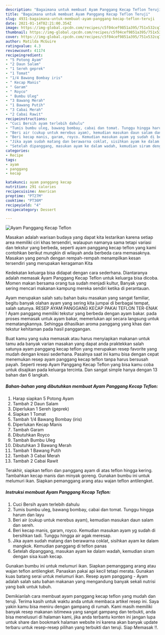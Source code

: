 ```yaml
---
description: "Bagaimana untuk membuat Ayam Panggang Kecap Teflon Teruji"
title: "Bagaimana untuk membuat Ayam Panggang Kecap Teflon Teruji"
slug: 4931-bagaimana-untuk-membuat-ayam-panggang-kecap-teflon-teruji
date: 2021-01-14T02:21:00.354Z
image: https://img-global.cpcdn.com/recipes/c5f04cef9851a395/751x532cq70/ayam-panggang-kecap-teflon-foto-resep-utama.jpg
thumbnail: https://img-global.cpcdn.com/recipes/c5f04cef9851a395/751x532cq70/ayam-panggang-kecap-teflon-foto-resep-utama.jpg
cover: https://img-global.cpcdn.com/recipes/c5f04cef9851a395/751x532cq70/ayam-panggang-kecap-teflon-foto-resep-utama.jpg
author: Matilda McGuire
ratingvalue: 4.3
reviewcount: 41174
recipeingredient:
- "5 Potong Ayam"
- "2 Daun Salam"
- "1 Sereh geprek"
- "1 Tomat"
- "1/4 Bawang Bombay iris"
- " Kecap Manis"
- " Garam"
- " Royco"
- " Bumbu Uleg"
- "3 Bawang Merah"
- "1 Bawang Putih"
- "3 Cabai Merah"
- "2 Cabai Rawit"
recipeinstructions:
- "Cuci Bersih ayam terlebih dahulu"
- "Tumis bumbu uleg, bawang bombay, cabai dan tomat. Tunggu hingga harum dan layu"
- "Beri air (cukup untuk merebus ayam), kemudian masukan daun salam dan sereh."
- "Beri kecap manis, garam, royco. Kemudian masukan ayam yg sudah di bersihkan tadi. Tunggu hingga air agak meresap."
- "Jika ayam sudah matang dan berawarna coklat, sisihkan ayam ke dalam mangkok. Kemudian panggang di teflon panas"
- "Setelah dipanggang, masukan ayam ke dalam wadah, kemudian siram dengan sisa kuah kecap."
categories:
- Recipe
tags:
- ayam
- panggang
- kecap

katakunci: ayam panggang kecap 
nutrition: 291 calories
recipecuisine: American
preptime: "PT27M"
cooktime: "PT36M"
recipeyield: "4"
recipecategory: Dessert

---
```



![Ayam Panggang Kecap Teflon](https://img-global.cpcdn.com/recipes/c5f04cef9851a395/751x532cq70/ayam-panggang-kecap-teflon-foto-resep-utama.jpg)

Masakan adalah warisan budaya yang dapat kita lestarikan karena setiap area memiliki ciri khas tersendiri, walaupun namanya sama tetapi variasi dan tekstur yang berbeda, seperti ayam panggang kecap teflon yang kami contohkan berikut mungkin di wilayah anda berbeda cara memasaknya. Masakan yang penuh dengan rempah-rempah menampilkan kesan tersendiri yang merupakan keragaman Kita

Kedekatan keluarga bisa didapat dengan cara sederhana. Diantaranya adalah memasak Ayam Panggang Kecap Teflon untuk keluarga bisa dicoba. Momen makan bersama orang tua sudah menjadi kultur, Banyak yang sering mencari makanan kampung mereka sendiri ketika di perantauan.

Ayam merupakan salah satu bahan baku masakan yang sangat familiar, begitu banyak olahan ayam yang sering kita jumpai di berbagai tempat, salah satunya. RESEP AYAM PANGGANG KECAP PAKAI TEFLON TER-ENAK ! Ayam panggang memiliki tekstur yang berbeda dengan ayam bakar. pada proses memasak untuk ayam bakar, memerlukan api secara langsung untuk mematangkannya. Sehingga dihasilkan aroma panggang yang khas dan tekstur kehitaman pada hasil panggangan.

Buat kamu yang suka memasak atau harus menyiapkan makanan untuk tamu ada banyak varian masakan yang dapat anda praktekkan salah satunya ayam panggang kecap teflon yang merupakan resep favorite yang mudah dengan kreasi sederhana. Pasalnya saat ini kamu bisa dengan cepat menemukan resep ayam panggang kecap teflon tanpa harus bersusah payah.
Seperti resep Ayam Panggang Kecap Teflon yang bisa kamu coba untuk disajikan pada keluarga tercinta. Dan sangat simple hanya dengan 13 bahan dan 6 langkah.


<!--inarticleads1-->

##### Bahan-bahan yang dibutuhkan membuat Ayam Panggang Kecap Teflon:

1. Harap siapkan 5 Potong Ayam
1. Tambah 2 Daun Salam
1. Diperlukan 1 Sereh (geprek)
1. Siapkan 1 Tomat
1. Tambah 1/4 Bawang Bombay (iris)
1. Diperlukan  Kecap Manis
1. Tambah  Garam
1. Dibutuhkan  Royco
1. Tambah  Bumbu Uleg
1. Dibutuhkan 3 Bawang Merah
1. Tambah 1 Bawang Putih
1. Tambah 3 Cabai Merah
1. Tambah 2 Cabai Rawit


Terakhir, siapkan teflon dan panggang ayam di atas teflon hingga kering. Tambahkan kecap manis dan minyak goreng. Gunakan bumbu ini untuk melumuri ikan. Siapkan pemanggang arang atau wajan teflon antilengket. 

<!--inarticleads2-->

##### Instruksi membuat  Ayam Panggang Kecap Teflon:

1. Cuci Bersih ayam terlebih dahulu
1. Tumis bumbu uleg, bawang bombay, cabai dan tomat. Tunggu hingga harum dan layu
1. Beri air (cukup untuk merebus ayam), kemudian masukan daun salam dan sereh.
1. Beri kecap manis, garam, royco. Kemudian masukan ayam yg sudah di bersihkan tadi. Tunggu hingga air agak meresap.
1. Jika ayam sudah matang dan berawarna coklat, sisihkan ayam ke dalam mangkok. Kemudian panggang di teflon panas
1. Setelah dipanggang, masukan ayam ke dalam wadah, kemudian siram dengan sisa kuah kecap.


Gunakan bumbu ini untuk melumuri ikan. Siapkan pemanggang arang atau wajan teflon antilengket. Panaskan pakai api kecil tetapi merata. Gunakan kuas batang serai untuk melumuri ikan. Resep ayam panggang - Ayam adalah salah satu bahan makanan yang mengandung banyak sekali nutrisi yang baik untuk tubuh. 

Demikianlah cara membuat ayam panggang kecap teflon yang mudah dan teruji. Terima kasih untuk waktu anda untuk membaca artikel resep ini. Saya yakin kamu bisa meniru dengan gampang di rumah. Kami masih memiliki banyak resep makanan istimewa yang sangat gampang dan terbukti, anda bisa menelusuri di halaman kami, jika anda terbantu konten ini jangan lupa untuk share dan bookmark halaman website ini karena akan banyak update terbaru untuk resep-resep pilihan yang terbukti dan teruji. Siap Memasak !!. 
